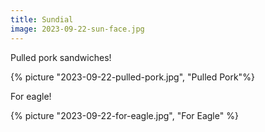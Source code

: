 ```yaml
---
title: Sundial
image: 2023-09-22-sun-face.jpg
---
```


Pulled pork sandwiches!

{% picture "2023-09-22-pulled-pork.jpg", "Pulled Pork"%}

For eagle!

{% picture "2023-09-22-for-eagle.jpg", "For Eagle" %}
